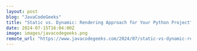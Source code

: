 ```yaml
---
layout: post
blog: "JavaCodeGeeks"
title: "Static vs. Dynamic: Rendering Approach for Your Python Project"
date: 2024-07-15T16:04:00Z
image: images/javacodegeeks.png
remote_url: "https://www.javacodegeeks.com/2024/07/static-vs-dynamic-rendering-approach-for-your-python-project.html"
---
```

